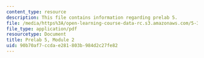 ```yaml
---
content_type: resource
description: This file contains information regarding prelab 5.
file: /media/https%3A/open-learning-course-data-rc.s3.amazonaws.com/5-35-introduction-to-experimental-chemistry-fall-2012/90b70af7ccdae281803b984d2c27fe82_MIT5_35F12_prelab5module2.pdf
file_type: application/pdf
resourcetype: Document
title: Prelab 5, Module 2
uid: 90b70af7-ccda-e281-803b-984d2c27fe82
---
```

